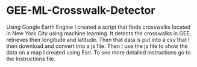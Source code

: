 # GEE-ML-Crosswalk-Detector
Using Google Earth Engine I created a script that finds crosswalks located in New York City using machine learning. It detects the crosswalks in GEE, retrieves their longitude and latitude. Then that data is put into a csv that I then download and convert into a js file. Then I use the js file to show the data on a map I created using Esri. To see more detailed instructions go to the Instructions file.
